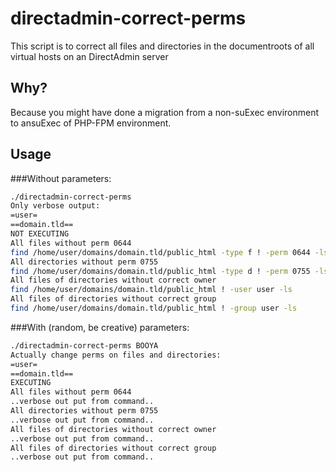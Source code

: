# directadmin-correct-perms
This script is to correct all files and directories in the documentroots of all virtual hosts on an DirectAdmin server
## Why?
Because you might have done a migration from a non-suExec environment to ansuExec of PHP-FPM environment.
## Usage
###Without parameters:
```bash
./directadmin-correct-perms
Only verbose output:
=user=
==domain.tld==
NOT EXECUTING
All files without perm 0644
find /home/user/domains/domain.tld/public_html -type f ! -perm 0644 -ls
All directories without perm 0755
find /home/user/domains/domain.tld/public_html -type d ! -perm 0755 -ls
All files of directories without correct owner
find /home/user/domains/domain.tld/public_html ! -user user -ls
All files of directories without correct group
find /home/user/domains/domain.tld/public_html ! -group user -ls
```
###With (random, be creative) parameters:
```bash
./directadmin-correct-perms BOOYA
Actually change perms on files and directories:
=user=
==domain.tld==
EXECUTING
All files without perm 0644
..verbose out put from command..
All directories without perm 0755
..verbose out put from command..
All files of directories without correct owner
..verbose out put from command..
All files of directories without correct group
..verbose out put from command..
```